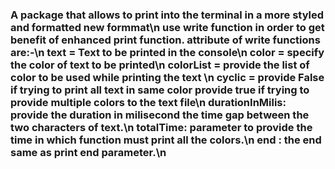 ### A package that allows to print into the terminal in a more styled and formatted new formmat\n use write function in order to get benefit of enhanced print function. attribute of write functions are:-\n text = Text to be printed in the console\n color = specify the color of text to be printed\n colorList = provide the list of color to be used while printing the text \n cyclic = provide False if trying  to print all text in same color provide true if trying to provide multiple colors to the text file\n durationInMilis: provide the duration in milisecond the time gap between the two characters of text.\n totalTime: parameter to provide the time in which function must print all the colors.\n end : the end same as print end parameter.\n 

